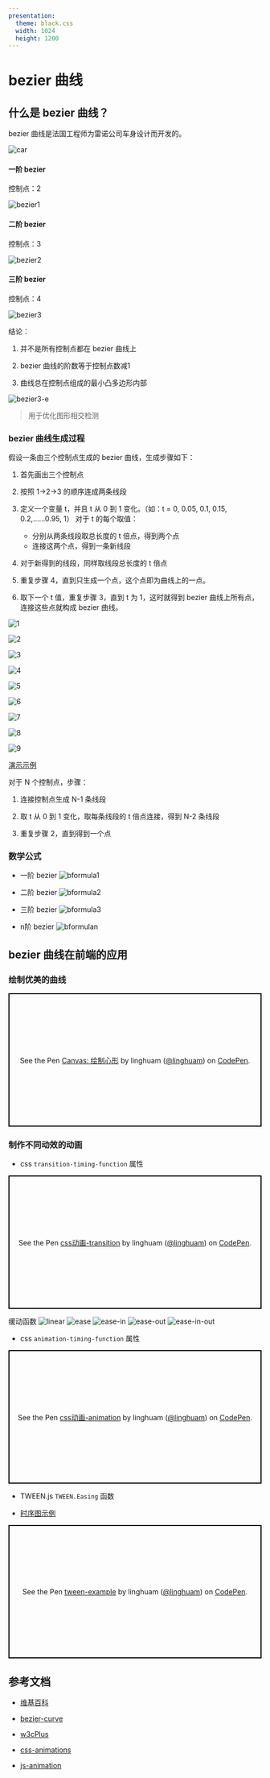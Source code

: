 ```yaml
---
presentation:
  theme: black.css
  width: 1024
  height: 1200
---
```


<!-- slide -->

# bezier 曲线

<!-- slide -->

## 什么是 bezier 曲线？

bezier 曲线是法国工程师为雷诺公司车身设计而开发的。

![car](./car.png)

<!-- slide -->

#### 一阶 bezier

控制点：2

![bezier1](./bezier1.gif)

#### 二阶 bezier

控制点：3

![bezier2](./bezier2.gif)

#### 三阶 bezier

控制点：4

![bezier3](./bezier3.gif)

<!-- slide -->

结论：

1. 并不是所有控制点都在 bezier 曲线上

2. bezier 曲线的阶数等于控制点数减1

3. 曲线总在控制点组成的最小凸多边形内部

![bezier3-e](./bezier3-e.png)

> 用于优化图形相交检测

<!-- slide -->

### bezier 曲线生成过程

假设一条由三个控制点生成的 bezier 曲线，生成步骤如下：

1. 首先画出三个控制点

2. 按照 1->2->3 的顺序连成两条线段

3. 定义一个变量 t，并且 t 从 0 到 1 变化。（如：t = 0, 0.05, 0.1, 0.15, 0.2,......0.95, 1）
对于 t 的每个取值：

    * 分别从两条线段取总长度的 t 倍点，得到两个点
    * 连接这两个点，得到一条新线段

4. 对于新得到的线段，同样取线段总长度的 t 倍点

5. 重复步骤 4，直到只生成一个点，这个点即为曲线上的一点。

6. 取下一个 t 值，重复步骤 3，直到 t 为 1，这时就得到 bezier 曲线上所有点，连接这些点就构成 bezier 曲线。

<!-- slide -->
![1](./step1.png)
<!-- slide -->
![2](./step2.png)
<!-- slide -->
![3](./step3.png)
<!-- slide -->
![4](./step4.png)
<!-- slide -->
![5](./step5.png)
<!-- slide -->
![6](./step6.png)
<!-- slide -->
![7](./step7.png)
<!-- slide -->
![8](./step8.png)
<!-- slide -->
![9](./step9.png)
<!-- slide -->

[演示示例](http://192.168.8.159:8080/docs/bezier/bezierMaker.js/example/playground.html)

<!-- slide -->

对于 N 个控制点，步骤：

1. 连接控制点生成 N-1 条线段

2. 取 t 从 0 到 1 变化，取每条线段的 t 倍点连接，得到 N-2 条线段

3. 重复步骤 2，直到得到一个点

<!-- slide -->

### 数学公式

* 一阶 bezier
![bformula1](./bformula1.png)

* 二阶 bezier
![bformula2](./bformula2.png)

* 三阶 bezier
![bformula3](./bformula3.png)

* n阶 bezier
![bformulan](./bformulan.png)

<!-- slide -->

## bezier 曲线在前端的应用

<!-- slide -->

### 绘制优美的曲线

<p class="codepen" data-height="265" data-theme-id="0" data-default-tab="js,result" data-user="linghuam" data-slug-hash="VNLMeg" style="height: 265px; box-sizing: border-box; display: flex; align-items: center; justify-content: center; border: 2px solid black; margin: 1em 0; padding: 1em;" data-pen-title="Canvas: 绘制心形">
  <span>See the Pen <a href="https://codepen.io/linghuam/pen/VNLMeg/">
  Canvas: 绘制心形</a> by linghuam (<a href="https://codepen.io/linghuam">@linghuam</a>)
  on <a href="https://codepen.io">CodePen</a>.</span>
</p>
<script async src="https://static.codepen.io/assets/embed/ei.js"></script>

<!-- slide -->

### 制作不同动效的动画

* css `transition-timing-function` 属性

<p class="codepen" data-height="265" data-theme-id="0" data-default-tab="js,result" data-user="linghuam" data-slug-hash="dLoOWL" style="height: 265px; box-sizing: border-box; display: flex; align-items: center; justify-content: center; border: 2px solid black; margin: 1em 0; padding: 1em;" data-pen-title="css动画-transition">
  <span>See the Pen <a href="https://codepen.io/linghuam/pen/dLoOWL/">
  css动画-transition</a> by linghuam (<a href="https://codepen.io/linghuam">@linghuam</a>)
  on <a href="https://codepen.io">CodePen</a>.</span>
</p>
<script async src="https://static.codepen.io/assets/embed/ei.js"></script>

<!-- slide -->

缓动函数
![linear](./linear.png)
![ease](./ease.png)
![ease-in](./ease-in.png)
![ease-out](./ease-out.png)
![ease-in-out](./ease-in-out.png)

<!-- slide -->

* css `animation-timing-function` 属性

<p class="codepen" data-height="265" data-theme-id="0" data-default-tab="css,result" data-user="linghuam" data-slug-hash="GLJEME" style="height: 265px; box-sizing: border-box; display: flex; align-items: center; justify-content: center; border: 2px solid black; margin: 1em 0; padding: 1em;" data-pen-title="css动画-animation">
  <span>See the Pen <a href="https://codepen.io/linghuam/pen/GLJEME/">
  css动画-animation</a> by linghuam (<a href="https://codepen.io/linghuam">@linghuam</a>)
  on <a href="https://codepen.io">CodePen</a>.</span>
</p>
<script async src="https://static.codepen.io/assets/embed/ei.js"></script>

<!-- slide -->

* TWEEN.js `TWEEN.Easing` 函数

* [时序图示例](http://192.168.8.159:8080/map/timeplay/)

<p class="codepen" data-height="265" data-theme-id="0" data-default-tab="js,result" data-user="linghuam" data-slug-hash="zXGzQv" style="height: 265px; box-sizing: border-box; display: flex; align-items: center; justify-content: center; border: 2px solid black; margin: 1em 0; padding: 1em;" data-pen-title="tween-example">
  <span>See the Pen <a href="https://codepen.io/linghuam/pen/zXGzQv/">
  tween-example</a> by linghuam (<a href="https://codepen.io/linghuam">@linghuam</a>)
  on <a href="https://codepen.io">CodePen</a>.</span>
</p>
<script async src="https://static.codepen.io/assets/embed/ei.js"></script>

<!-- slide -->

## 参考文档

* [维基百科](https://zh.wikipedia.org/wiki/%E8%B2%9D%E8%8C%B2%E6%9B%B2%E7%B7%9A)

* [bezier-curve](https://javascript.info/bezier-curve)

* [w3cPlus](https://www.w3cplus.com/canvas/drawing-curve.html)

* [css-animations](https://javascript.info/css-animations)

* [js-animation](https://javascript.info/js-animation)